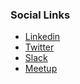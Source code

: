 ### Social Links

* [Linkedin]()
* [Twitter]()
* [Slack]()
* [Meetup](https://www.meetup.com/owasp-buenos-aires/?succes=groupSetup)
